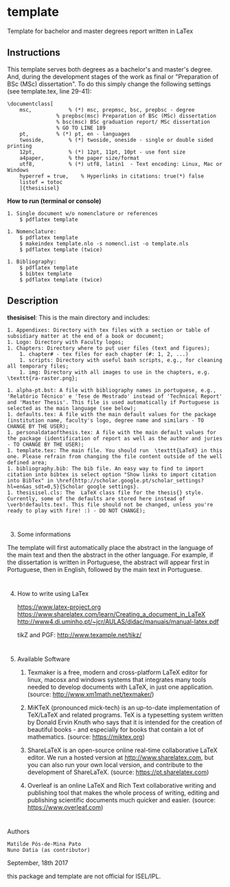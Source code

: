 # template
Template for bachelor and master degrees report written in LaTex

## Instructions

This template serves both degrees as a bachelor's and master's degree. And, during the development stages of the work as final or "Preparation of BSc (MSc) dissertation". To do this simply change the following settings (see template.tex, line 29-41):

	\documentclass[
		msc,			% (*) msc, prepmsc, bsc, prepbsc - degree
					% prepbsc(msc) Preparation of BSc (MSc) dissertation
					% bsc(msc) BSc graduation report/ MSc dissertation
					% GO TO LINE 189
		pt,			% (*) pt, en - languages 
		twoside,		% (*) twoside, oneside - single or double sided printing
		12pt,			% (*) 12pt, 11pt, 10pt - use font size
		a4paper,		% the paper size/format
		utf8,			% (*) utf8, latin1	- Text encoding: Linux, Mac or Windows
		hyperref = true,	% Hyperlinks in citations: true(*) false
		listof = totoc
		]{thesisisel} 

**How to run (terminal or console)**

	1. Single document w/o nomenclature or references
		$ pdflatex template

	1. Nomenclature:
		$ pdflatex template
		$ makeindex template.nlo -s nomencl.ist -o template.nls
		$ pdflatex template (twice)

	1. Bibliography:
		$ pdflatex template
		$ bibtex template
		$ pdflatex template (twice)

## Description

**thesisisel**: This is the main directory and includes:

	1. Appendixes: Directory with tex files with a section or table of subsidiary matter at the end of a book or document;
	1. Logo: Directory with Faculty logos;
	1. Chapters: Directory where to put user files (text and figures);
		1. chapter# - tex files for each chapter (#: 1, 2, ...) 
		1. scripts: Directory with useful bash scripts, e.g., for cleaning all temporary files;
		1. img: Directory with all images to use in the chapters, e.g. \texttt{ra-raster.png};
	
	1. alpha-pt.bst: A file with bibliography names in portuguese, e.g., 'Relatório Técnico' e 'Tese de Mestrado' instead of 'Technical Report' and 'Master Thesis'. This file is used automatically if Portuguese is selected as the main language (see below);
	1. defaults.tex: A file with the main default values for the package (institution name, faculty's logo, degree name and similars - TO CHANGE BY THE USER);
	1. personaldataofthesis.tex: A file with the main default values for the package (identification of report as well as the author and juries - TO CHANGE BY THE USER);
	1. template.tex: The main file. You should run  \texttt{LaTeX} in this one. Please refrain from changing the file content outside of the well defined area;
	1. bibliography.bib: The bib file. An easy way to find to import citation into bibtex is select option "Show links to import citation into BibTex" in \href{http://scholar.google.pt/scholar_settings?hl=en&as_sdt=0,5}{Scholar google settings}.
	1. thesisisel.cls: The  LaTeX class file for the thesis{} style. Currently, some of the defaults are stored here instead of \verb!defaults.tex!. This file should not be changed, unless you're ready to play with fire! :) - DO NOT CHANGE);
	
# 

3. Some informations

The template will first automatically place the abstract in the language of the main text and then the abstract in the other language. For example, if the dissertation is written in Portuguese, the abstract will appear first in Portuguese, then in English, followed by the main text in Portuguese.

# 

4. How to write using LaTex

	https://www.latex-project.org
	https://www.sharelatex.com/learn/Creating_a_document_in_LaTeX
	http://www4.di.uminho.pt/~jcr/AULAS/didac/manuais/manual-latex.pdf

	tikZ and PGF: http://www.texample.net/tikz/

# 

5. Available Software

	1. Texmaker is a free, modern and cross-platform LaTeX editor for linux, macosx and windows systems that integrates many tools needed to develop documents with LaTeX, in just one application. (source: http://www.xm1math.net/texmaker/)

	2. MiKTeX (pronounced mick-tech) is an up-to-date implementation of TeX/LaTeX and related programs. TeX is a typesetting system written by Donald Ervin Knuth who says that it is intended for the creation of beautiful books - and especially for books that contain a lot of mathematics. (source: https://miktex.org)

	3. ShareLaTeX is an open-source online real-time collaborative LaTeX editor. We run a hosted version at http://www.sharelatex.com, but you can also run your own local version, and contribute to the development of ShareLaTeX. (source: https://pt.sharelatex.com)
	
	4. Overleaf is an online LaTeX and Rich Text collaborative writing and publishing tool that makes the whole process of writing, editing and publishing scientific documents much quicker and easier. (source: https://www.overleaf.com)

# 

Authors

	Matilde Pós-de-Mina Pato
	Nuno Datia (as contributor)

September, 18th 2017 


this package and template are not official for ISEL/IPL.